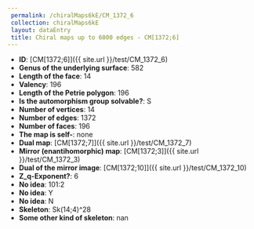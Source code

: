 ```yaml
--- 
 permalink: /chiralMaps6kE/CM_1372_6 
 collection: chiralMaps6kE
 layout: dataEntry
 title: Chiral maps up to 6000 edges - CM[1372;6]
---
```


- **ID**: [CM[1372;6]]({{ site.url }}/test/CM_1372_6)
- **Genus of the underlying surface**: 582
- **Length of the face**: 14
- **Valency**: 196
- **Length of the Petrie polygon**: 196
- **Is the automorphism group solvable?**: S
- **Number of vertices**: 14
- **Number of edges**: 1372
- **Number of faces**: 196
- **The map is self-**: none
- **Dual map**: [CM[1372;7]]({{ site.url }}/test/CM_1372_7)
- **Mirror (enantihomorphic) map**: [CM[1372;3]]({{ site.url }}/test/CM_1372_3)
- **Dual of the mirror image**: [CM[1372;10]]({{ site.url }}/test/CM_1372_10)
- **Z_q-Exponent?**: 6
- **No idea**:  101:2
- **No idea**: Y
- **No idea**: N
- **Skeleton**: Sk(14;4)^28
- **Some other kind of skeleton**: nan
